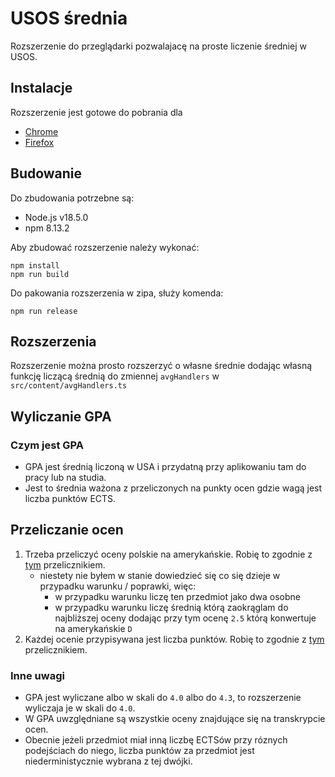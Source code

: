 # USOS średnia
Rozszerzenie do przeglądarki pozwalajacę na proste liczenie średniej w USOS.

## Instalacje
Rozszerzenie jest gotowe do pobrania dla
- [Chrome](https://chrome.google.com/webstore/detail/lbbbenibppgfmakcjpdchgdkjfeipndb)
- [Firefox](https://addons.mozilla.org/pl/firefox/addon/usos-%C5%9Brednia/)

## Budowanie
Do zbudowania potrzebne są:
- Node.js v18.5.0
- npm 8.13.2

Aby zbudować rozszerzenie należy wykonać:
```
npm install
npm run build
```
Do pakowania rozszerzenia w zipa, służy komenda:
```
npm run release
```

## Rozszerzenia
Rozszerzenie można prosto rozszerzyć o własne średnie dodając własną funkcję liczącą średnią do zmiennej `avgHandlers` w `src/content/avgHandlers.ts`

## Wyliczanie GPA
### Czym jest GPA
- GPA jest średnią liczoną w USA i przydatną przy aplikowaniu tam do pracy lub na studia.
- Jest to średnia ważona z przeliczonych na punkty ocen gdzie wagą jest liczba punktów ECTS.
## Przeliczanie ocen
1. Trzeba przeliczyć oceny polskie na amerykańskie. Robię to zgodnie z [tym](https://www.scholaro.com/db/Countries/Poland/Grading-System) przelicznikiem.
    - niestety nie byłem w stanie dowiedzieć się co się dzieje w przypadku warunku / poprawki, więc:
        - w przypadku warunku liczę ten przedmiot jako dwa osobne
        - w przypadku warunku liczę średnią którą zaokrąglam do najbliższej oceny dodając przy tym ocenę `2.5` którą konwertuje na amerykańskie `D`
2. Każdej ocenie przypisywana jest liczba punktów. Robię to zgodnie z [tym](https://gpacalculator.net/how-to-calculate-gpa/) przelicznikiem.
### Inne uwagi
- GPA jest wyliczane albo w skali do `4.0` albo do `4.3`, to rozszerzenie wyliczaja je w skali do `4.0`.
- W GPA uwzględniane są wszystkie oceny znajdujące się na transkrypcie ocen.
- Obecnie jeżeli przedmiot miał inną liczbę ECTSów przy róznych podejściach do niego, liczba punktów za przedmiot jest niederministycznie wybrana z tej dwójki. 

